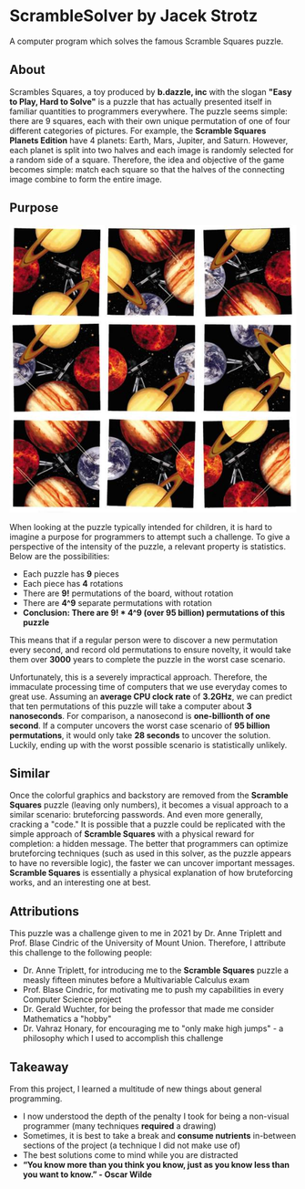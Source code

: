 # ScrambleSolver by Jacek Strotz
A computer program which solves the famous Scramble Squares puzzle.

## About

Scrambles Squares, a toy produced by **b.dazzle, inc** with the slogan **"Easy to Play, Hard to Solve"** is a puzzle that has actually presented 
itself in familiar quantities to programmers everywhere. The puzzle seems simple: there are 9 squares, each with their own unique permutation
of one of four different categories of pictures. For example, the **Scramble Squares Planets Edition** have 4 planets: Earth, Mars, Jupiter,
and Saturn. However, each planet is split into two halves and each image is randomly selected for a random side of a square. Therefore,
the idea and objective of the game becomes simple: match each square so that the halves of the connecting image combine to form the 
entire image. 

## Purpose

![Scramble Squares Planets](Example1.jpeg)

When looking at the puzzle typically intended for children, it is hard to imagine a purpose for programmers to attempt such a challenge. To give
a perspective of the intensity of the puzzle, a relevant property is statistics. Below are the possibilities:
* Each puzzle has **9** pieces
* Each piece has **4** rotations
* There are **9!** permutations of the board, without rotation
* There are **4^9** separate permutations with rotation
* **Conclusion: There are 9! * 4^9 (over 95 billion) permutations of this puzzle**

This means that if a regular person were to discover a new permutation every second, and record old permutations to ensure novelty,
it would take them over **3000** years to complete the puzzle in the worst case scenario.

Unfortunately, this is a severely impractical approach. Therefore, the immaculate processing time of computers that we use everyday comes to great use.
Assuming an **average CPU clock rate** of **3.2GHz**, we can predict that ten permutations of this puzzle will take a computer about **3 nanoseconds**.
For comparison, a nanosecond is **one-billionth of one second**. If a computer uncovers the worst case scenario of **95 billion permutations**, it would
only take **28 seconds** to uncover the solution. Luckily, ending up with the worst possible scenario is statistically unlikely.

## Similar

Once the colorful graphics and backstory are removed from the **Scramble Squares** puzzle (leaving only numbers), it becomes a visual approach to a similar scenario: 
bruteforcing passwords. And even more generally, cracking a "code." It is possible that a puzzle could be replicated with the simple approach
of **Scramble Squares** with a physical reward for completion: a hidden message. The better that programmers can optimize bruteforcing
techniques (such as used in this solver, as the puzzle appears to have no reversible logic), the faster we can uncover important messages.
**Scramble Squares** is essentially a physical explanation of how bruteforcing works, and an interesting one at best.

## Attributions

This puzzle was a challenge given to me in 2021 by Dr. Anne Triplett and Prof. Blase Cindric of the University of Mount Union.
Therefore, I attribute this challenge to the following people:
* Dr. Anne Triplett, for introducing me to the **Scramble Squares** puzzle a measly fifteen minutes before a Multivariable Calculus exam
* Prof. Blase Cindric, for motivating me to push my capabilities in every Computer Science project
* Dr. Gerald Wuchter, for being the professor that made me consider Mathematics a "hobby"
* Dr. Vahraz Honary, for encouraging me to "only make high jumps" - a philosophy which I used to accomplish this challenge

## Takeaway

From this project, I learned a multitude of new things about general programming.
* I now understood the depth of the penalty I took for being a non-visual programmer (many techniques **required** a drawing)
* Sometimes, it is best to take a break and **consume nutrients** in-between sections of the project (a technique I did not make use of)
* The best solutions come to mind while you are distracted
* **“You know more than you think you know, just as you know less than you want to know.” - Oscar Wilde**
